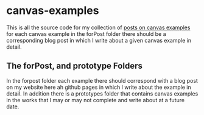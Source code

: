# canvas-examples

This is all the source code for my collection of [posts on canvas examples](https://dustinpfister.github.io/2020/03/23/canvas-example/) for each canvas example in the forPost folder there should be a corresponding blog post in which I write about a given canvas example in detail. 

## The forPost, and prototype Folders

In the forpost folder each example there should correspond with a blog post on my website here ah github pages in which I write about the example in detail. In addition there is a prototypes folder that contains canvas examples in the works that I may or may not complete and write about at a future date.